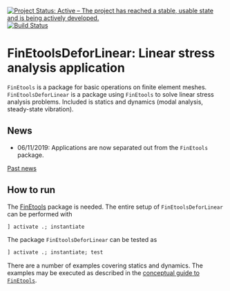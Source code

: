 [![Project Status: Active – The project has reached a stable, usable state and is being actively developed.](http://www.repostatus.org/badges/latest/active.svg)](http://www.repostatus.org/#active)
[![Build Status](https://travis-ci.com/PetrKryslUCSD/FinEtoolsDeforLinear.jl.svg?branch=master)](https://travis-ci.com/PetrKryslUCSD/FinEtoolsDeforLinear.jl)

# FinEtoolsDeforLinear: Linear stress analysis application

`FinEtools` is a package for basic operations on finite element meshes.
`FinEtoolsDeforLinear` is a package using `FinEtools` to solve linear stress analysis problems.
Included is statics and dynamics (modal analysis, steady-state vibration).

## News

- 06/11/2019: Applications are now separated  out from the `FinEtools` package.

[Past news](oldnews.md)

## How to run

The [FinEtools](https://github.com/PetrKryslUCSD/FinEtools.jl) package is
needed. The entire setup of `FinEtoolsDeforLinear` can be performed with
```julia
] activate .; instantiate
```

The package `FinEtoolsDeforLinear` can be tested as
```julia
] activate .; instantiate; test
```

There are a number of examples covering statics and dynamics. The examples may
be executed as described in the  [conceptual guide to
`FinEtools`](https://petrkryslucsd.github.io/FinEtools.jl/latest).
